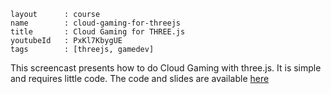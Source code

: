 ```
layout		: course
name		: cloud-gaming-for-threejs
title		: Cloud Gaming for THREE.js
youtubeId	: PxKl7KbygUE
tags		: [threejs, gamedev]
```

This screencast presents how to do Cloud Gaming with three.js.
It is simple and requires little code.
The code and slides are available [here](https://github.com/jeromeetienne/threex.cloudgaming)
